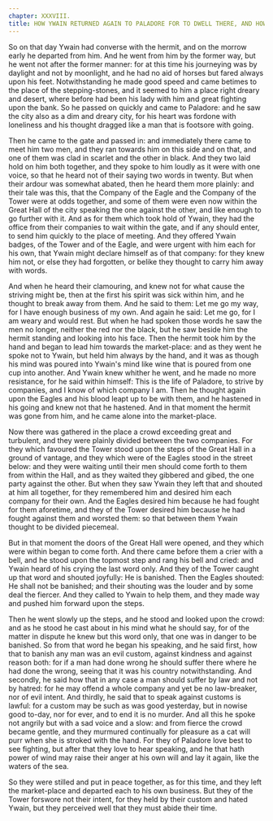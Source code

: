```yaml
---
chapter: XXXVIII.
title: HOW YWAIN RETURNED AGAIN TO PALADORE FOR TO DWELL THERE, AND HOW HE SPOKE TO APPEASE A STRIFE THAT WAS BETWEEN THE PEOPLE.
---
```

So on that day Ywain had converse with the hermit, and on the morrow early he departed from him. And he went from him by the former way, but he went not after the former manner: for at this time his journeying was by daylight and not by moonlight, and he had no aid of horses but fared always upon his feet. Notwithstanding he made good speed and came betimes to the place of the stepping-stones, and it seemed to him a place right dreary and desert, where before had been his lady with him and great fighting upon the bank. So he passed on quickly and came to Paladore: and he saw the city also as a dim and dreary city, for his heart was fordone with loneliness and his thought dragged like a man that is footsore with going.

Then he came to the gate and passed in: and immediately there came to meet him two men, and they ran towards him on this side and on that, and one of them was clad in scarlet and the other in black. And they two laid hold on him both together, and they spoke to him loudly as it were with one voice, so that he heard not of their saying two words in twenty. But when their ardour was somewhat abated, then he heard them more plainly: and their tale was this, that the Company of the Eagle and the Company of the Tower were at odds together, and some of them were even now within the Great Hall of the city speaking the one against the other, and like enough to go further with it. And as for them which took hold of Ywain, they had the office from their companies to wait within the gate, and if any should enter, to send him quickly to the place of meeting. And they offered Ywain badges, of the Tower and of the Eagle, and were urgent with him each for his own, that Ywain might declare himself as of that company: for they knew him not, or else they had forgotten, or belike they thought to carry him away with words.

And when he heard their clamouring, and knew not for what cause the striving might be, then at the first his spirit was sick within him, and he thought to break away from them. And he said to them: Let me go my way, for I have enough business of my own. And again he said: Let me go, for I am weary and would rest. But when he had spoken those words he saw the men no longer, neither the red nor the black, but he saw beside him the hermit standing and looking into his face. Then the hermit took him by the hand and began to lead him towards the market-place: and as they went he spoke not to Ywain, but held him always by the hand, and it was as though his mind was poured into Ywain's mind like wine that is poured from one cup into another. And Ywain knew whither he went, and he made no more resistance, for he said within himself: This is the life of Paladore, to strive by companies, and I know of which company I am. Then he thought again upon the Eagles and his blood leapt up to be with them, and he hastened in his going and knew not that he hastened. And in that moment the hermit was gone from him, and he came alone into the market-place.

Now there was gathered in the place a crowd exceeding great and turbulent, and they were plainly divided between the two companies. For they which favoured the Tower stood upon the steps of the Great Hall in a ground of vantage, and they which were of the Eagles stood in the street below: and they were waiting until their men should come forth to them from within the Hall, and as they waited they gibbered and gibed, the one party against the other. But when they saw Ywain they left that and shouted at him all together, for they remembered him and desired him each company for their own. And the Eagles desired him because he had fought for them aforetime, and they of the Tower desired him because he had fought against them and worsted them: so that between them Ywain thought to be divided piecemeal.

But in that moment the doors of the Great Hall were opened, and they which were within began to come forth. And there came before them a crier with a bell, and he stood upon the topmost step and rang his bell and cried: and Ywain heard of his crying the last word only. And they of the Tower caught up that word and shouted joyfully: He is banished. Then the Eagles shouted: He shall not be banished; and their shouting was the louder and by some deal the fiercer. And they called to Ywain to help them, and they made way and pushed him forward upon the steps.

Then he went slowly up the steps, and he stood and looked upon the crowd: and as he stood he cast about in his mind what he should say, for of the matter in dispute he knew but this word only, that one was in danger to be banished. So from that word he began his speaking, and he said first, how that to banish any man was an evil custom, against kindness and against reason both: for if a man had done wrong he should suffer there where he had done the wrong, seeing that it was his country notwithstanding. And secondly, he said how that in any case a man should suffer by law and not by hatred: for he may offend a whole company and yet be no law-breaker, nor of evil intent. And thirdly, he said that to speak against customs is lawful: for a custom may be such as was good yesterday, but in nowise good to-day, nor for ever, and to end it is no murder. And all this he spoke not angrily but with a sad voice and a slow: and from fierce the crowd became gentle, and they murmured continually for pleasure as a cat will purr when she is stroked with the hand. For they of Paladore love best to see fighting, but after that they love to hear speaking, and he that hath power of wind may raise their anger at his own will and lay it again, like the waters of the sea.

So they were stilled and put in peace together, as for this time, and they left the market-place and departed each to his own business. But they of the Tower forswore not their intent, for they held by their custom and hated Ywain, but they perceived well that they must abide their time.
  
